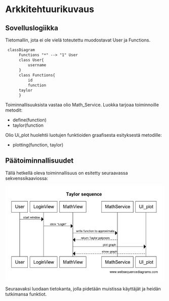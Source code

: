 # Arkkitehtuurikuvaus

## Sovelluslogiikka

Tietomallin, jota ei ole vielä toteutettu muodostavat User ja Functions.


```mermaid
 classDiagram
      Functions "*" --> "1" User
      class User{
          username
      }
      class Functions{
          id
          function
	  taylor	
      }
```
Toiminnallisuuksista vastaa olio Math_Service. Luokka tarjoaa toiminnoille metodit:
- define(function)
- taylor(function

Olio Ui_plot huolehtii luotujen funktioiden graafisesta esityksestä metodille:
- plotting(function, taylor)

## Päätoiminnallisuudet

Tällä hetkellä oleva toiminnallisuus on esitetty seuraavassa sekvenssikaaviossa:

![](./sekvenssikaavio.png)


Seuraavaksi luodaan tietokanta, jolla pidetään muistissa käyttäjät ja heidän tutkimansa funktiot.


